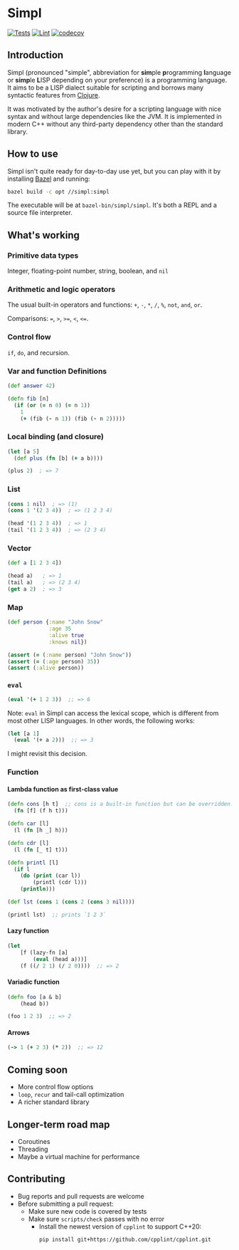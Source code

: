 # Simpl

[![Tests](https://github.com/hjiang/simpl/actions/workflows/run-tests.yml/badge.svg?branch=master)](https://github.com/hjiang/simpl/actions/workflows/run-tests.yml)
[![Lint](https://github.com/hjiang/simpl/actions/workflows/lint.yml/badge.svg?branch=master)](https://github.com/hjiang/simpl/actions/workflows/lint.yml)
[![codecov](https://codecov.io/gh/hjiang/simpl/branch/master/graph/badge.svg?token=9JRBMMPRZV)](https://codecov.io/gh/hjiang/simpl)

## Introduction

Simpl (pronounced "simple", abbreviation for **sim**ple **p**rogramming
**l**anguage or **simp**le **L**ISP depending on your preference) is a
programming language. It aims to be a LISP dialect suitable for scripting and
borrows many syntactic features from [Clojure](https://clojure.org).

It was motivated by the author's desire for a scripting language with nice
syntax and without large dependencies like the JVM. It is implemented in modern
C++ without any third-party dependency other than the standard library.

## How to use

Simpl isn't quite ready for day-to-day use yet, but you can play with it by
installing [Bazel](https://bazel.build) and running:

``` sh
bazel build -c opt //simpl:simpl
```

The executable will be at `bazel-bin/simpl/simpl`. It's both a REPL and a source
file interpreter.

## What's working

### Primitive data types

Integer, floating-point number, string, boolean, and `nil`

### Arithmetic and logic operators

The usual built-in operators and functions: `+`, `-`, `*`, `/`, `%`, `not`, `and`, `or`.

Comparisons: `=`, `>`, `>=`, `<`, `<=`.

### Control flow

`if`, `do`, and recursion.

### Var and function Definitions

``` clojure
(def answer 42)

```

``` clojure
(defn fib [n]
  (if (or (= n 0) (= n 1))
    1
    (+ (fib (- n 1)) (fib (- n 2)))))
```

### Local binding (and closure)

``` clojure
(let [a 5]
  (def plus (fn [b] (+ a b))))

(plus 2)  ; => 7
```

### List

``` clojure
(cons 1 nil)  ; => (1)
(cons 1 '(2 3 4))  ; => (1 2 3 4)

(head '(1 2 3 4))  ; => 1
(tail '(1 2 3 4))  ; => (2 3 4)
```

### Vector

``` clojure
(def a [1 2 3 4])

(head a)   ; => 1
(tail a)   ; => (2 3 4)
(get a 2)  ; => 3
```

### Map

```clojure
(def person {:name "John Snow"
             :age 35
             :alive true
             :knows nil})

(assert (= (:name person) "John Snow"))
(assert (= (:age person) 35))
(assert (:alive person))
```

### `eval`

``` clojure
(eval '(+ 1 2 3))  ;; => 6
```

Note: `eval` in Simpl can access the lexical scope, which is different from most
other LISP languages. In other words, the following works:

``` clojure
(let [a 1]
  (eval '(+ a 2)))  ;; => 3
```

I might revisit this decision.

### Function
#### Lambda function as first-class value

``` clojure
(defn cons [h t]  ;; cons is a built-in function but can be overridden.
  (fn [f] (f h t)))

(defn car [l]
  (l (fn [h _] h)))

(defn cdr [l]
  (l (fn [_ t] t)))

(defn printl [l]
  (if l
    (do (print (car l))
        (printl (cdr l)))
    (println)))

(def lst (cons 1 (cons 2 (cons 3 nil))))

(printl lst)  ;; prints `1 2 3`
```


#### Lazy function

``` clojure
(let
    [f (lazy-fn [a]
        (eval (head a)))]
    (f ((/ 2 1) (/ 2 0))))  ;; => 2
```

#### Variadic function

``` clojure
(defn foo [a & b]
    (head b))

(foo 1 2 3)  ;; => 2
```

#### Arrows

``` clojure
(-> 1 (+ 2 3) (* 2))  ;; => 12
```

## Coming soon

- More control flow options
- `loop`, `recur` and tail-call optimization
- A richer standard library

## Longer-term road map

- Coroutines
- Threading
- Maybe a virtual machine for performance

## Contributing

- Bug reports and pull requests are welcome
- Before submitting a pull request:
  - Make sure new code is covered by tests
  - Make sure `scripts/check` passes with no error
    - Install the newest version of `cpplint` to support C++20:
      ```shell
      pip install git+https://github.com/cpplint/cpplint.git
      ```
